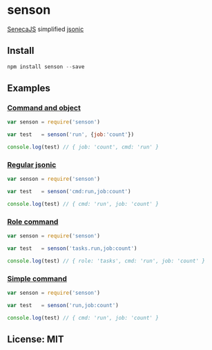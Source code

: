 # senson

[SenecaJS](https://github.com/rjrodger/senecajs) simplified [jsonic](https://github.com/rjrodger/jsonic)

## Install

```js
npm install senson --save
```
<!-- EXAMPLES:BEGIN -->
## Examples

### [Command and object](examples/command-and-object.js)

```js
var senson = require('senson')

var test   = senson('run', {job:'count'})

console.log(test) // { job: 'count', cmd: 'run' }
```

### [Regular jsonic](examples/regular_jsonic.js)

```js
var senson = require('senson')

var test   = senson('cmd:run,job:count')

console.log(test) // { cmd: 'run', job: 'count' }
```

### [Role command](examples/role_command.js)

```js
var senson = require('senson')

var test   = senson('tasks.run,job:count')

console.log(test) // { role: 'tasks', cmd: 'run', job: 'count' }
```

### [Simple command](examples/simple_command.js)

```js
var senson = require('senson')

var test   = senson('run,job:count')

console.log(test) // { cmd: 'run', job: 'count' }
```
<!-- EXAMPLES:END -->
## License: MIT

